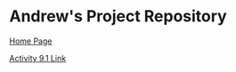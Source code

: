 # Andrew's Project Repository

<a href="https://andrewdavidso333.github.io"> Home Page </a>

<a href="https://andrewdavidso333.github.io/PCDE-Activity-9.1/"> Activity 9.1 Link </a>
